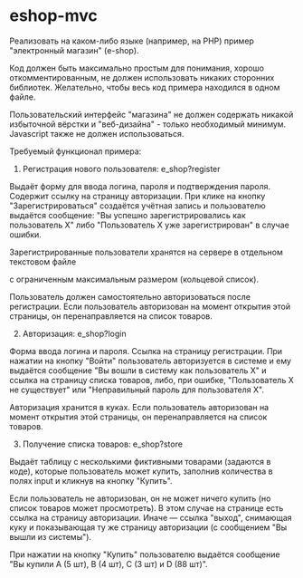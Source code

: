 eshop-mvc
=========
Реализовать на каком-либо языке (например, на PHP) пример "электронный магазин" (e-shop).

Код должен быть максимально простым для понимания, хорошо откомментированным, 
не должен использовать никаких сторонних библиотек. Желательно, чтобы весь код 
примера находился в одном файле.

Пользовательский интерфейс "магазина" не должен содержать никакой избыточной вёрстки и 
"веб-дизайна" - только необходимый минимум. Javascript также не должен использоваться.

Требуемый функционал примера:
1. Регистрация нового пользователя: e_shop?register

Выдаёт форму для ввода логина, пароля и подтверждения пароля. Содержит ссылку на страницу авторизации. 
При клике на кнопку "Зарегистрироваться" создаётся учётная запись и пользователю выдаётся сообщение: 
"Вы успешно зарегистрировались как пользователь Х" либо "Пользователь Х уже зарегистрирован" в случае ошибки.

Зарегистрированные пользователи хранятся на сервере в отдельном текстовом файле

с ограниченным максимальным размером (кольцевой список).

Пользователь должен самостоятельно авторизоваться после регистрации. Если пользователь авторизован на 
момент открытия этой страницы, он перенаправляется на список товаров.

2. Авторизация: e_shop?login

Форма ввода логина и пароля. Ссылка на страницу регистрации. При нажатии на кнопку "Войти" пользователь авторизуется 
в системе и ему выдаётся сообщение "Вы вошли в систему как пользователь Х" и ссылка на страницу списка товаров, либо, 
при ошибке, "Пользователь Х не существует" или "Неправильный пароль для пользователя Х".

Авторизация хранится в куках. Если пользователь авторизован на момент открытия этой страницы, он перенаправляется 
на список товаров.

3. Получение списка товаров: e_shop?store

Выдаёт таблицу с несколькими фиктивными товарами (задаются в коде), которые пользователь может купить, заполнив 
количества в полях input и кликнув на кнопку "Купить".

Если пользователь не авторизован, он не может ничего купить (но список товаров может просмотреть). В этом случае 
на странице есть ссылка на страницу авторизации. Иначе — ссылка "выход", снимающая куку и показывающая ту же 
страницу авторизации (с сообщением "Вы вышли из системы").

При нажатии на кнопку "Купить" пользователю выдаётся сообщение "Вы купили A (5 шт), B (4 шт), C (3 шт) и D (88 шт)".
